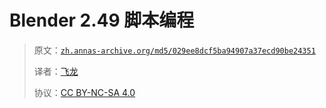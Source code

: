 # Blender 2.49 脚本编程

> 原文：[`zh.annas-archive.org/md5/029ee8dcf5ba94907a37ecd90be24351`](https://zh.annas-archive.org/md5/029ee8dcf5ba94907a37ecd90be24351)
> 
> 译者：[飞龙](https://github.com/wizardforcel)
> 
> 协议：[CC BY-NC-SA 4.0](http://creativecommons.org/licenses/by-nc-sa/4.0/)
